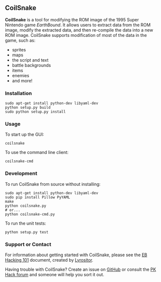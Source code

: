 ## CoilSnake

**CoilSnake** is a tool for modifying the ROM image of the 1995 Super Nintendo game *EarthBound*. It allows users to
extract data from the ROM image, modify the extracted data, and then re-compile the data into a new ROM image.
CoilSnake supports modification of most of the data in the game, such as:

* sprites
* maps
* the script and text
* battle backgrounds
* items
* enemies
* and more!

### Installation
```
sudo apt-get install python-dev libyaml-dev
python setup.py build
sudo python setup.py install
```

### Usage
To start up the GUI:
```
coilsnake
```

To use the command line client:
```
coilsnake-cmd
```

### Development
To run CoilSnake from source without installing:
```
sudo apt-get install python-dev libyaml-dev
sudo pip install Pillow PyYAML
make
python coilsnake.py
# or...
python coilsnake-cmd.py
```

To run the unit tests:
```
python setup.py test
```

### Support or Contact
For information about getting started with CoilSnake, please see the
[EB Hacking 101](http://www.lyros.net/files/EBHack101.pdf) document, created by
[Lyrositor](https://github.com/Lyrositor).

Having trouble with CoilSnake? Create an issue on [GitHub](https://github.com/kiij/CoilSnake/issues) or consult the
[PK Hack forum](forum.starmen.net/forum/Community/PKHack) and someone will help you sort it out.